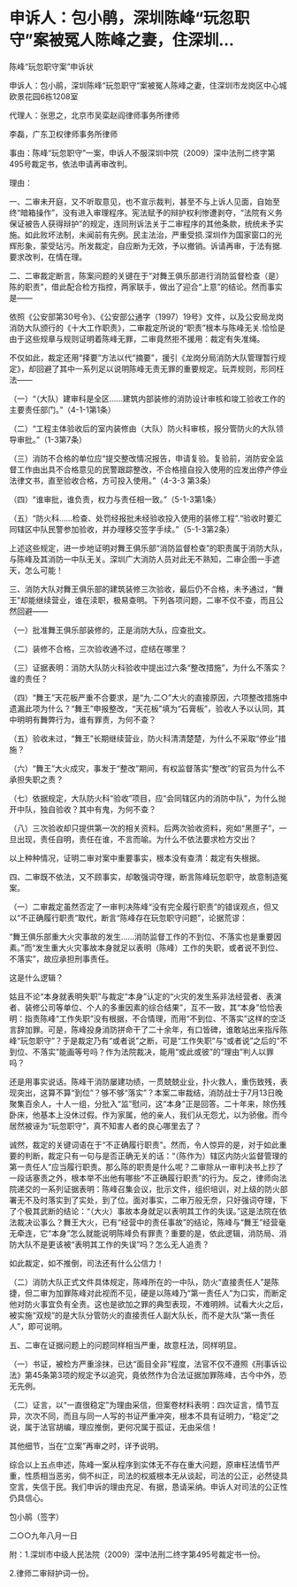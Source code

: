 # 申诉人：包小鹃，深圳陈峰“玩忽职守”案被冤人陈峰之妻，住深圳...

陈峰“玩忽职守案”申诉状

申诉人：包小鹃，深圳陈峰“玩忽职守”案被冤人陈峰之妻，住深圳市龙岗区中心城欧景花园6栋1208室

代理人：张思之，北京市吴栾赵阎律师事务所律师

李磊，广东卫权律师事务所律师

事由：陈峰“玩忽职守”一案，申诉人不服深圳中院（2009）深中法刑二终字第495号裁定书，依法申请再审改判。

理由：

一、二审未开庭，又不听取意见，也不宣示裁判，甚至不与上诉人见面，自始至终“暗箱操作”，没有进入审理程序。宪法赋予的辩护权利惨遭剥夺，“法院有义务保证被告人获得辩护”的规定，连同刑诉法关于二审程序的其他条款，统统未予实施。如此败坏法制，未闻前有先例。民主法治，严重受损.深圳作为国家窗口的光辉形象，蒙受玷污。所发裁定，自应断为无效，予以撤销。诉请再审，于法有据.要求改判，在情在理。

二、二审裁定断言，陈案问题的关键在于“对舞王俱乐部进行消防监督检查（是）陈的职责”，借此配合检方指控，两家联手，做出了迎合“上意”的结论。然而事实是——

依照《公安部第30号令》、《公安部公通字（1997）19号》文件，以及公安局龙岗消防大队颁行的《十大工作职责》，二审裁定所说的“职责”根本与陈峰无关.恰恰是由于这些规章与规则证明着陈峰无罪，二审竟然拒不援用：裁定有失准绳。

不仅如此，裁定还用“择要”方法以代“摘要”，援引《龙岗分局消防大队管理暂行规定》，却回避了其中一系列足以说明陈峰无责无罪的重要规定。玩弄规则，形同枉法——

（一）“（大队）建审科是全区……建筑内部装修的消防设计审核和竣工验收工作的主要责任部门。”（4-1-1第1条）

（二）“工程主体验收后的室内装修由（大队）防火科审核，报分管防火的大队领导审批。”（1-3第7条）

（三）消防不合格的单位应“提交整改情况报告，申请复验。复验前，消防安全监督工作由出具不合格意见的民警跟踪整改，不合格擅自投入使用的应发出停产停业法律文书，直至验收合格，方可投入使用。”（4-3-3 第3条）

（四）“谁审批，谁负责，权力与责任相一致。”（5-1-3第1条）

（五）“防火科……检查、处罚经报批未经验收投入使用的装修工程”.“验收时要汇同辖区中队民警参加验收，并办理移交签字手续。”（5-1-3第2条）

上述这些规定，进一步地证明对舞王俱乐部“消防监督检查”的职责属于消防大队，与陈峰及其消防一中队无关。深圳广大消防人员对此无不熟知，二审企图一手遮天，怎么可能！

三、消防大队对舞王俱乐部的建筑装修三次验收，最后仍不合格，未予通过，“舞王”却能继续营业，谁在渎职，极易查明。下列各项问题，二审不仅不查，而且公然回避——

（一）批准舞王俱乐部装修的，正是消防大队，应查批文。

（二）装修不合格，三次验收通不过，症结在哪里？

（三）证据表明：消防大队防火科验收中提出过六条“整改措施”，为什么不落实？谁的责任？

（四）“舞王”天花板严重不合要求，是“九·二○”大火的直接原因，六项整改措施中遗漏此项为什么？“舞王”申报整改，“天花板”填为“石膏板”，验收人予以认同，其中明明有舞弊行为，谁有罪责，为何不查？

（五）验收未过，“舞王”长期继续营业，防火科清清楚楚，为什么不采取“停业”措施？

（六）“舞王”大火成灾，事发于“整改”期间，有权监督落实“整改”的官员为什么不承担失职之责？

（七）依据规定，大队防火科“验收”项目，应“会同辖区内的消防中队”，为什么抛开中队，独自验收？其中有鬼，为何不查？

（八）三次验收却只提供第一次的相关资料。后两次验收资料，宛如“黑匣子”，一旦出现，责任自明，责任在谁，不言而喻。为什么不依法要求检方交出？

以上种种情况，证明二审对案中重要事实，根本没有查清：裁定有失根据。

四、二审既不依法，又不顾事实，却敢强词夺理，断言陈峰玩忽职守，故意制造冤案。

（一）二审裁定虽然否定了一审判决陈峰“没有完全履行职责”的错误观点，但又以“不正确履行职责”取代，断言“陈峰存在玩忽职守问题”，论据荒谬：

“舞王俱乐部重大火灾事故的发生……消防监督工作的不到位、不落实也是重要因素。”而“发生重大火灾事故本身就足以表明（陈峰）工作的失职，或者说不到位、不落实”，故应承担刑事责任。

这是什么逻辑？

姑且不论“本身就表明失职”与裁定“本身”认定的“火灾的发生系非法经营者、表演者、装修公司等单位、个人的多重因素的综合结果”，互不一致，其“本身”恰恰表明：指责陈峰“工作失职”没有根据，不合情理，而用“不到位、不落实”这样的空泛言辞加罪。可是，陈峰投身消防拼命干了二十余年，有口皆碑，谁敢站出来指斥陈峰“玩忽职守”？于是裁定乃有“或者说”之断，可是“工作失职”与“或者说”之后的“不到位、不落实”能画等号吗？作为法院裁决，能用“或此或彼”的“理由”判人以罪吗？

还是用事实说话。陈峰干消防屡建功绩，一贯兢兢业业，扑火救人，重伤致残，表现突出，这算不算“到位”？够不够“落实”？本案二审裁结，消防战士于7月13日晚聚集百余人，十人一组，分批入“监”慰问，这“本身”正是回答。二十年来，除伤残卧床，他基本上没休过假。作为家属，他的亲人，我们从无怨尤，以为骄傲。而今居然被诬为“玩忽职守”，真不知害人者的良心哪里去了？

诚然，裁定的关键词语在于“不正确履行职责”。然而，令人惊异的是，对于如此重要的判断，裁定只有一句与是否正确无关的话：“（陈作为）辖区内防火监督管理的第一责任人”应当履行职责。那么陈的职责是什么呢？二审除从一审判决书上抄了一段话塞责之外，根本举不出他有哪些“不正确履行职责”的行为。反之，律师向法院递交的一系列证据表明：陈峰召集会议，批示文件，组织培训，对上级的防火部署无不及时落实到了实处，到了位。面对事实，二审万般无奈，只好强词夺理，下了个极其武断的结论：“（大火）事故本身就足以表明其工作的失误。”这是法院在依法裁决讼事么？舞王大火，已有“经营中的责任事故”的结论，陈峰与“舞王”经营毫无牵连，它“本身”怎么就能说明陈峰负有罪责？重要的是，依此逻辑，消防局、消防大队不是更该被“表明其工作的失误”吗？怎么无人追责？

如此裁定，如不推倒，司法还有什么公信力！

（二）消防大队正式文件具体规定，陈峰所在的一中队，防火“直接责任人”是陈捷，但二审为加罪陈峰对此视而不见，硬是以陈峰乃“第一责任人”为口实，而断定他对防火事宜负有全责。这也是欲加之罪的典型表现，不难明辨。试看大火之后，被实施“双规”的是大队分管防火的直接责任人副大队长，而不是大队“第一责任人”，即可说明。

五、二审在证据问题上的问题同样相当严重，故意枉法，同样明显。

（一）书证，被检方严重涂抹，已达“面目全非”程度，法官不仅不遵照《刑事诉讼法》第45条第3项的规定予以追究，竟依然作为合法证据加罪陈峰，古今中外，恐无先例。

（二）证言，以“一直很稳定”为理由采信，但案卷材料表明：四次证言，情节互异，次次不同，而且与同一人写的书证严重冲突，根本不具有证明力，“稳定”之说，属于法官胡编，理应推倒，更何况属于孤证，无由采信！

其他细节，当在“立案”再审之时，详予说明。

综合以上五点申述，陈峰一案从程序到实体无不存在重大问题，原审枉法情节严重，性质相当恶劣，倘不纠正，司法的权威根本无从谈起，司法的公正，必然徒具空言，失信于民。我们申诉的理由充足、有据，恳请采纳。申诉人对司法的公正性仍具信心。

包小鹃（签字）

二○○九年八月一日

附：1.深圳市中级人民法院（2009）深中法刑二终字第495号裁定书一份。

2.律师二审辩护词一份。